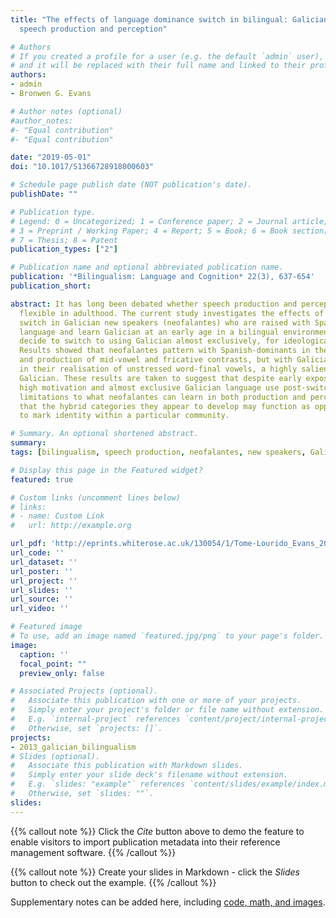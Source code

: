 ```yaml
---
title: "The effects of language dominance switch in bilingual: Galician new speakers''
  speech production and perception"

# Authors
# If you created a profile for a user (e.g. the default `admin` user), write the username (folder name) here 
# and it will be replaced with their full name and linked to their profile.
authors:
- admin
- Bronwen G. Evans

# Author notes (optional)
#author_notes:
#- "Equal contribution"
#- "Equal contribution"

date: "2019-05-01"
doi: "10.1017/S1366728918000603"

# Schedule page publish date (NOT publication's date).
publishDate: ""

# Publication type.
# Legend: 0 = Uncategorized; 1 = Conference paper; 2 = Journal article;
# 3 = Preprint / Working Paper; 4 = Report; 5 = Book; 6 = Book section;
# 7 = Thesis; 8 = Patent
publication_types: ["2"]

# Publication name and optional abbreviated publication name.
publication: '*Bilingualism: Language and Cognition* 22(3), 637-654'
publication_short:

abstract: It has long been debated whether speech production and perception remain
  flexible in adulthood. The current study investigates the effects of language dominance
  switch in Galician new speakers (neofalantes) who are raised with Spanish as a primary
  language and learn Galician at an early age in a bilingual environment, but in adolescence,
  decide to switch to using Galician almost exclusively, for ideological reasons.
  Results showed that neofalantes pattern with Spanish-dominants in their perception
  and production of mid-vowel and fricative contrasts, but with Galician-dominants
  in their realisation of unstressed word-final vowels, a highly salient feature of
  Galician. These results are taken to suggest that despite early exposure to Galician,
  high motivation and almost exclusive Galician language use post-switch, there are
  limitations to what neofalantes can learn in both production and perception, but
  that the hybrid categories they appear to develop may function as opportunities
  to mark identity within a particular community.

# Summary. An optional shortened abstract.
summary: 
tags: [bilingualism, speech production, neofalantes, new speakers, Galician, galego, Galician phonetics, Galician vowels, vogais galego]

# Display this page in the Featured widget?
featured: true

# Custom links (uncomment lines below)
# links:
# - name: Custom Link
#   url: http://example.org

url_pdf: 'http://eprints.whiterose.ac.uk/130054/1/Tome-Lourido_Evans_2018_BLC_pre-print.pdf'
url_code: ''
url_dataset: ''
url_poster: ''
url_project: ''
url_slides: ''
url_source: ''
url_video: ''

# Featured image
# To use, add an image named `featured.jpg/png` to your page's folder. 
image:
  caption: ''
  focal_point: ""
  preview_only: false

# Associated Projects (optional).
#   Associate this publication with one or more of your projects.
#   Simply enter your project's folder or file name without extension.
#   E.g. `internal-project` references `content/project/internal-project/index.md`.
#   Otherwise, set `projects: []`.
projects:
- 2013_galician_bilingualism
# Slides (optional).
#   Associate this publication with Markdown slides.
#   Simply enter your slide deck's filename without extension.
#   E.g. `slides: "example"` references `content/slides/example/index.md`.
#   Otherwise, set `slides: ""`.
slides:
---
```


{{% callout note %}}
Click the *Cite* button above to demo the feature to enable visitors to import publication metadata into their reference management software.
{{% /callout %}}

{{% callout note %}}
Create your slides in Markdown - click the *Slides* button to check out the example.
{{% /callout %}}

Supplementary notes can be added here, including [code, math, and images](https://wowchemy.com/docs/writing-markdown-latex/).
